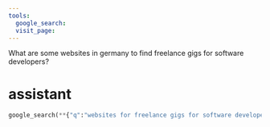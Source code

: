 ```yaml
---
tools:
  google_search:
  visit_page:
---
```


What are some websites in germany to find freelance gigs for software developers?

# assistant


```python
google_search(**{"q":"websites for freelance gigs for software developers in Germany","gl":"DE","lr":"lang_de"}) # tool_call_1701594979943
```

